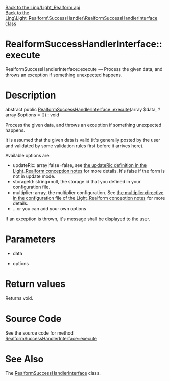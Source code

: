 [Back to the Ling/Light_Realform api](https://github.com/lingtalfi/Light_Realform/blob/master/doc/api/Ling/Light_Realform.md)<br>
[Back to the Ling\Light_Realform\SuccessHandler\RealformSuccessHandlerInterface class](https://github.com/lingtalfi/Light_Realform/blob/master/doc/api/Ling/Light_Realform/SuccessHandler/RealformSuccessHandlerInterface.md)


RealformSuccessHandlerInterface::execute
================



RealformSuccessHandlerInterface::execute — Process the given data, and throws an exception if something unexpected happens.




Description
================


abstract public [RealformSuccessHandlerInterface::execute](https://github.com/lingtalfi/Light_Realform/blob/master/doc/api/Ling/Light_Realform/SuccessHandler/RealformSuccessHandlerInterface/execute.md)(array $data, ?array $options = []) : void




Process the given data, and throws an exception if something unexpected happens.

It is assumed that the given data is valid (it's generally posted by the user
and validated by some validation rules first before it arrives here).

Available options are:
- updateRic: array|false=false, see [the updateRic definition in the Light_Realform conception notes](https://github.com/lingtalfi/Light_Realform/blob/master/doc/pages/2020/conception-notes.md#the-updateric-concept) for more details.
     It's false if the form is not in update mode.
- storageId: string=null, the storage id that you defined in your configuration file.
- multiplier: array, the multiplier configuration. See [the multiplier directive in the configuration file of the Light_Realform conception notes](https://github.com/lingtalfi/Light_Realform/blob/master/doc/pages/2020/conception-notes.md#the-configuration-file) for more details.
- ...or you can add your own options




If an exception is thrown, it's message shall be displayed to the user.




Parameters
================


- data

    

- options

    


Return values
================

Returns void.








Source Code
===========
See the source code for method [RealformSuccessHandlerInterface::execute](https://github.com/lingtalfi/Light_Realform/blob/master/SuccessHandler/RealformSuccessHandlerInterface.php#L40-L40)


See Also
================

The [RealformSuccessHandlerInterface](https://github.com/lingtalfi/Light_Realform/blob/master/doc/api/Ling/Light_Realform/SuccessHandler/RealformSuccessHandlerInterface.md) class.



